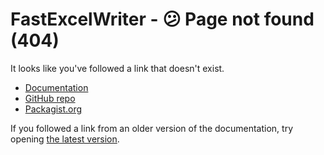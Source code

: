 # FastExcelWriter - 😕 Page not found (404)

It looks like you've followed a link that doesn't exist.

- [Documentation](index.md)
- [GitHub repo](https://github.com/aVadim483/fast-excel-writer)
- [Packagist.org](https://packagist.org/packages/avadim/fast-excel-writer)

If you followed a link from an older version of the documentation, try opening [the latest version](https://fast-excel-writer.readthedocs.io/en/latest/).

